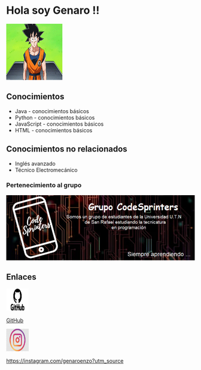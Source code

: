 # Hola soy Genaro !!
<div align="left">
  <img src="HolaGoku.gif" width="150" height="150" alt="GIF Animado">
</div>

## Conocimientos
- Java - conocimientos básicos
- Python - conocimientos básicos
- JavaScript - conocimientos básicos
- HTML - conocimientos básicos

## Conocimientos no relacionados
- Inglés avanzado
- Técnico Electromecánico

### Pertenecimiento al grupo

![CodeSprinters Logo](CodeSprintersLogo.png)

## Enlaces

<div align="left">
  <img src="logo-GitHub.png" width="60" height="60" alt="GitHub Logo" style="margin-right: 20px;">

  [GitHub](https://github.com/GENAROENZO)
</div>

<div align="left">
  <img src="Instagram.png" width="60" height="60" alt="Instagram Logo" style="margin-right: 20px;">

  https://instagram.com/genaroenzo?utm_source
